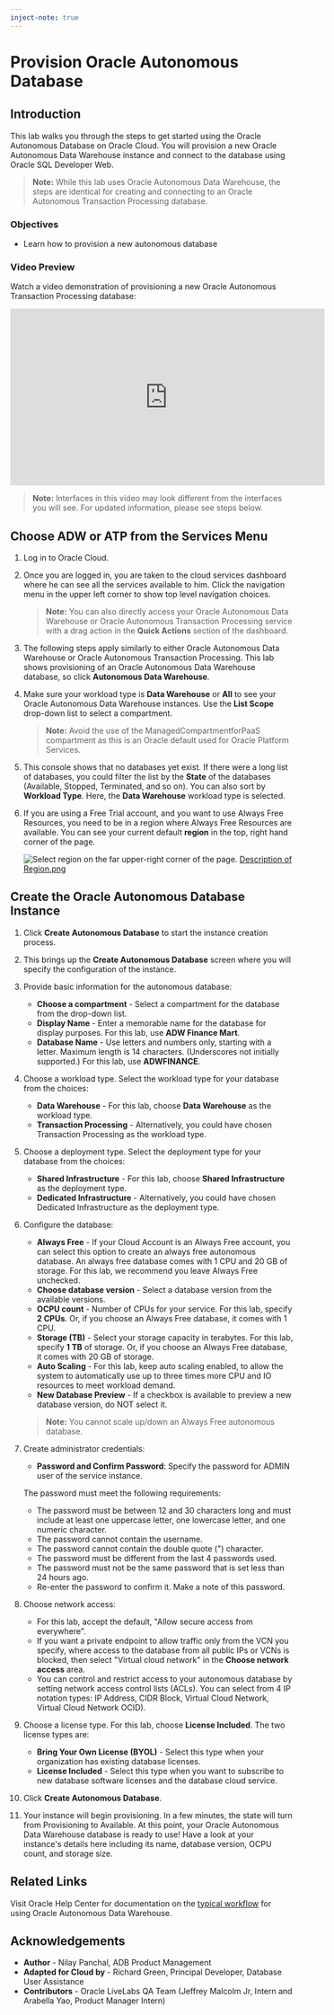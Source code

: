 ```yaml
---
inject-note: true
---
```

# Provision Oracle Autonomous Database

## Introduction

This lab walks you through the steps to get started using the Oracle Autonomous Database on Oracle Cloud. You will provision a new Oracle Autonomous Data Warehouse instance and connect to the database using Oracle SQL Developer Web.

> **Note:** While this lab uses Oracle Autonomous Data Warehouse, the steps are identical for creating and connecting to an Oracle Autonomous Transaction Processing database.

### Objectives

-   Learn how to provision a new autonomous database

### Video Preview

Watch a video demonstration of provisioning a new Oracle Autonomous Transaction Processing database: 

<iframe width="560" height="315" src="https://www.youtube.com/embed/Q6hxMaAPghI" frameborder="0" allow="accelerometer; autoplay; clipboard-write; encrypted-media; gyroscope; picture-in-picture" allowfullscreen></iframe>

> **Note:** Interfaces in this video may look different from the interfaces you will see. For updated information, please see steps below.

## Choose ADW or ATP from the Services Menu

1. Log in to Oracle Cloud.
2. Once you are logged in, you are taken to the cloud services dashboard where he can see all the services available to him. Click the navigation menu in the upper left corner to show top level navigation choices.

    > **Note:** You can also directly access your Oracle Autonomous Data Warehouse or Oracle Autonomous Transaction Processing service with a drag action in the __Quick Actions__ section of the dashboard.


3. The following steps apply similarly to either Oracle Autonomous Data Warehouse or Oracle Autonomous Transaction Processing. This lab shows provisioning of an Oracle Autonomous Data Warehouse database, so click **Autonomous Data Warehouse**.


4. Make sure your workload type is __Data Warehouse__ or __All__ to see your Oracle Autonomous Data Warehouse instances. Use the __List Scope__ drop-down list to select a compartment. 

     > **Note:** Avoid the use of the ManagedCompartmentforPaaS compartment as this is an Oracle default used for Oracle Platform Services.

5. This console shows that no databases yet exist. If there were a long list of databases, you could filter the list by the **State** of the databases (Available, Stopped, Terminated, and so on). You can also sort by __Workload Type__. Here, the __Data Warehouse__ workload type is selected.

6. If you are using a Free Trial account, and you want to use Always Free Resources, you need to be in a region where Always Free Resources are available. You can see your current default **region** in the top, right hand corner of the page.

    ![Select region on the far upper-right corner of the page.](./images/Region.png " ")
    [Description of Region.png](./files/regionDescrption.txt)

## Create the Oracle Autonomous Database Instance

1. Click **Create Autonomous Database** to start the instance creation process.


2.  This brings up the __Create Autonomous Database__ screen where you will specify the configuration of the instance.
3. Provide basic information for the autonomous database:

    - __Choose a compartment__ - Select a compartment for the database from the drop-down list.
    - __Display Name__ - Enter a memorable name for the database for display purposes. For this lab, use __ADW Finance Mart__.
    - __Database Name__ - Use letters and numbers only, starting with a letter. Maximum length is 14 characters. (Underscores not initially supported.) For this lab, use __ADWFINANCE__.

4. Choose a workload type. Select the workload type for your database from the choices:

    - __Data Warehouse__ - For this lab, choose __Data Warehouse__ as the workload type.
    - __Transaction Processing__ - Alternatively, you could have chosen Transaction Processing as the workload type.

5. Choose a deployment type. Select the deployment type for your database from the choices:

    - __Shared Infrastructure__ - For this lab, choose __Shared Infrastructure__ as the deployment type.
    - __Dedicated Infrastructure__ - Alternatively, you could have chosen Dedicated Infrastructure as the deployment type.

6. Configure the database:

    - __Always Free__ - If your Cloud Account is an Always Free account, you can select this option to create an always free autonomous database. An always free database comes with 1 CPU and 20 GB of storage. For this lab, we recommend you leave Always Free unchecked.
    - __Choose database version__ - Select a database version from the available versions.
    - __OCPU count__ - Number of CPUs for your service. For this lab, specify __2 CPUs__. Or, if you choose an Always Free database, it comes with 1 CPU.
    - __Storage (TB)__ - Select your storage capacity in terabytes. For this lab, specify __1 TB__ of storage. Or, if you choose an Always Free database, it comes with 20 GB of storage.
    - __Auto Scaling__ - For this lab, keep auto scaling enabled, to allow the system to automatically use up to three times more CPU and IO resources to meet workload demand.
    - __New Database Preview__ - If a checkbox is available to preview a new database version, do NOT select it.

     > **Note:** You cannot scale up/down an Always Free autonomous database.

7. Create administrator credentials:

    - **Password and Confirm Password**: Specify the password for ADMIN user of the service instance. 
    
    The password must meet the following requirements:
    - The password must be between 12 and 30 characters long and must include at least one uppercase letter, one lowercase letter, and one numeric character.
    - The password cannot contain the username.
    - The password cannot contain the double quote (") character.
    - The password must be different from the last 4 passwords used.
    - The password must not be the same password that is set less than 24 hours ago.
    - Re-enter the password to confirm it. Make a note of this password.

8. Choose network access:
    - For this lab, accept the default, "Allow secure access from everywhere".
    - If you want a private endpoint to allow traffic only from the VCN you specify, where access to the database from all public IPs or VCNs is blocked, then select "Virtual cloud network" in the **Choose network access** area.
    - You can control and restrict access to your autonomous database by setting network access control lists (ACLs). You can select from 4 IP notation types: IP Address, CIDR Block, Virtual Cloud Network, Virtual Cloud Network OCID).

9. Choose a license type. For this lab, choose __License Included__. The two license types are:

    - __Bring Your Own License (BYOL)__ - Select this type when your organization has existing database licenses.
    - __License Included__ - Select this type when you want to subscribe to new database software licenses and the database cloud service.

10. Click __Create Autonomous Database__.

11.  Your instance will begin provisioning. In a few minutes, the state will turn from Provisioning to Available. At this point, your Oracle Autonomous Data Warehouse database is ready to use! Have a look at your instance's details here including its name, database version, OCPU count, and storage size.

## Related Links

Visit Oracle Help Center for documentation on the [typical workflow](https://docs.oracle.com/en/cloud/paas/autonomous-data-warehouse-cloud/user/autonomous-workflow.html#GUID-5780368D-6D40-475C-8DEB-DBA14BA675C3) for using Oracle Autonomous Data Warehouse.

## Acknowledgements

- **Author** - Nilay Panchal, ADB Product Management
- **Adapted for Cloud by** - Richard Green, Principal Developer, Database User Assistance
- **Contributors** - Oracle LiveLabs QA Team (Jeffrey Malcolm Jr, Intern and Arabella Yao, Product Manager Intern)

